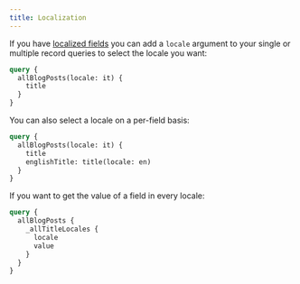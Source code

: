 ```yaml
---
title: Localization
---
```


If you have [localized fields](/docs/general-concepts/localization) you can add a `locale` argument to your single or multiple record queries to select the locale you want:

```graphql
query {
  allBlogPosts(locale: it) {
    title
  }
}
```

You can also select a locale on a per-field basis:

```graphql
query {
  allBlogPosts(locale: it) {
    title
    englishTitle: title(locale: en)
  }
}
```

If you want to get the value of a field in every locale:

```graphql
query {
  allBlogPosts {
    _allTitleLocales {
      locale
      value
    }
  }
}
```

